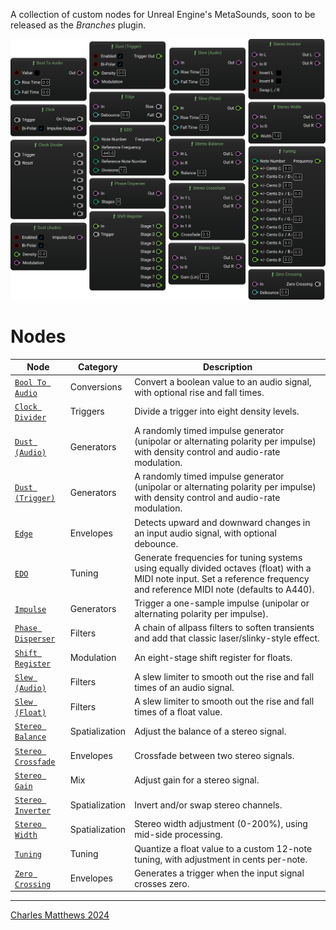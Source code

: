 A collection of custom nodes for Unreal Engine's MetaSounds, soon to be released as the *Branches* plugin.

![Screenshot of a selection of custom nodes in Metasound](svg/Nodes.svg)

# Nodes

| Node | Category | Description |
|------|-----------|-------------|
| [`Bool To Audio`](https://matthewscharles.github.io/metasound-branches/BoolToAudio.html) | Conversions | Convert a boolean value to an audio signal, with optional rise and fall times. |
| [`Clock Divider`](https://matthewscharles.github.io/metasound-branches/ClockDivider.html) | Triggers | Divide a trigger into eight density levels. |
| [`Dust (Audio)`](https://matthewscharles.github.io/metasound-branches/Dust(Audio).html) | Generators | A randomly timed impulse generator (unipolar or alternating polarity per impulse) with density control and audio-rate modulation. |
| [`Dust (Trigger)`](https://matthewscharles.github.io/metasound-branches/Dust(Trigger).html) | Generators | A randomly timed impulse generator (unipolar or alternating polarity per impulse) with density control and audio-rate modulation. |
| [`Edge`](https://matthewscharles.github.io/metasound-branches/Edge.html) | Envelopes | Detects upward and downward changes in an input audio signal, with optional debounce. |
| [`EDO`](https://matthewscharles.github.io/metasound-branches/EDO.html) | Tuning | Generate frequencies for tuning systems using equally divided octaves (float) with a MIDI note input. Set a reference frequency and reference MIDI note (defaults to A440). |
| [`Impulse`](https://matthewscharles.github.io/metasound-branches/Impulse.html) | Generators | Trigger a one-sample impulse (unipolar or alternating polarity per impulse). |
| [`Phase Disperser`](https://matthewscharles.github.io/metasound-branches/PhaseDisperser.html) | Filters | A chain of allpass filters to soften transients and add that classic laser/slinky-style effect. |
| [`Shift Register`](https://matthewscharles.github.io/metasound-branches/ShiftRegister.html) | Modulation | An eight-stage shift register for floats. |
| [`Slew (Audio)`](https://matthewscharles.github.io/metasound-branches/Slew(Audio).html) | Filters | A slew limiter to smooth out the rise and fall times of an audio signal. |
| [`Slew (Float)`](https://matthewscharles.github.io/metasound-branches/Slew(Float).html) | Filters | A slew limiter to smooth out the rise and fall times of a float value. |
| [`Stereo Balance`](https://matthewscharles.github.io/metasound-branches/StereoBalance.html) | Spatialization | Adjust the balance of a stereo signal. |
| [`Stereo Crossfade`](https://matthewscharles.github.io/metasound-branches/StereoCrossfade.html) | Envelopes | Crossfade between two stereo signals. |
| [`Stereo Gain`](https://matthewscharles.github.io/metasound-branches/StereoGain.html) | Mix | Adjust gain for a stereo signal. |
| [`Stereo Inverter`](https://matthewscharles.github.io/metasound-branches/StereoInverter.html) | Spatialization | Invert and/or swap stereo channels. |
| [`Stereo Width`](https://matthewscharles.github.io/metasound-branches/StereoWidth.html) | Spatialization | Stereo width adjustment (0-200%), using mid-side processing. |
| [`Tuning`](https://matthewscharles.github.io/metasound-branches/Tuning.html) | Tuning | Quantize a float value to a custom 12-note tuning, with adjustment in cents per-note. |
| [`Zero Crossing`](https://matthewscharles.github.io/metasound-branches/ZeroCrossing.html) | Envelopes | Generates a trigger when the input signal crosses zero. |


---

[Charles Matthews 2024](https://github.com/matthewscharles/)